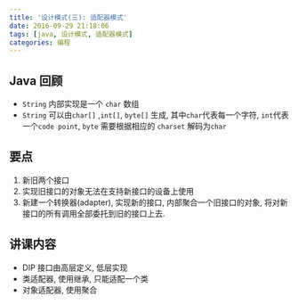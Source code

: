 ```yaml
---
title: '设计模式(三): 适配器模式'
date: 2016-09-29 21:18:06
tags: [java, 设计模式, 适配器模式]
categories: 编程
---
```

## Java 回顾
- `String` 内部实现是一个 `char` 数组
- `String` 可以由`char[]` ,`int[]`, `byte[]` 生成, 其中`char`代表每一个字符, `int`代表一个`code point`, `byte` 需要根据相应的 `charset` 解码为`char`  <!--more-->
## 要点

1. 新旧两个接口
2. 实现旧接口的对象无法在支持新接口的设备上使用
3. 新建一个转换器(adapter), 实现新的接口, 内部聚合一个旧接口的对象, 将对新接口的所有调用全部委托到旧的接口上去.


## 讲课内容

- DIP 接口由高层定义, 低层实现
- 类适配器, 使用继承, 只能适配一个类
- 对象适配器, 使用聚合